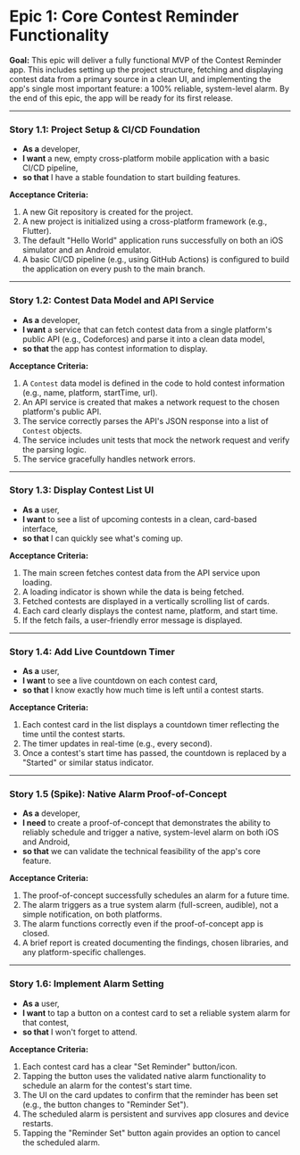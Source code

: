 # Epic 1: Core Contest Reminder Functionality

**Goal:** This epic will deliver a fully functional MVP of the Contest Reminder app. This includes setting up the project structure, fetching and displaying contest data from a primary source in a clean UI, and implementing the app's single most important feature: a 100% reliable, system-level alarm. By the end of this epic, the app will be ready for its first release.

---

### **Story 1.1: Project Setup & CI/CD Foundation**

*   **As a** developer,
*   **I want** a new, empty cross-platform mobile application with a basic CI/CD pipeline,
*   **so that** I have a stable foundation to start building features.

**Acceptance Criteria:**
1.  A new Git repository is created for the project.
2.  A new project is initialized using a cross-platform framework (e.g., Flutter).
3.  The default "Hello World" application runs successfully on both an iOS simulator and an Android emulator.
4.  A basic CI/CD pipeline (e.g., using GitHub Actions) is configured to build the application on every push to the main branch.

---

### **Story 1.2: Contest Data Model and API Service**

*   **As a** developer,
*   **I want** a service that can fetch contest data from a single platform's public API (e.g., Codeforces) and parse it into a clean data model,
*   **so that** the app has contest information to display.

**Acceptance Criteria:**
1.  A `Contest` data model is defined in the code to hold contest information (e.g., name, platform, startTime, url).
2.  An API service is created that makes a network request to the chosen platform's public API.
3.  The service correctly parses the API's JSON response into a list of `Contest` objects.
4.  The service includes unit tests that mock the network request and verify the parsing logic.
5.  The service gracefully handles network errors.

---

### **Story 1.3: Display Contest List UI**

*   **As a** user,
*   **I want** to see a list of upcoming contests in a clean, card-based interface,
*   **so that** I can quickly see what's coming up.

**Acceptance Criteria:**
1.  The main screen fetches contest data from the API service upon loading.
2.  A loading indicator is shown while the data is being fetched.
3.  Fetched contests are displayed in a vertically scrolling list of cards.
4.  Each card clearly displays the contest name, platform, and start time.
5.  If the fetch fails, a user-friendly error message is displayed.

---

### **Story 1.4: Add Live Countdown Timer**

*   **As a** user,
*   **I want** to see a live countdown on each contest card,
*   **so that** I know exactly how much time is left until a contest starts.

**Acceptance Criteria:**
1.  Each contest card in the list displays a countdown timer reflecting the time until the contest starts.
2.  The timer updates in real-time (e.g., every second).
3.  Once a contest's start time has passed, the countdown is replaced by a "Started" or similar status indicator.

---

### **Story 1.5 (Spike): Native Alarm Proof-of-Concept**

*   **As a** developer,
*   **I need** to create a proof-of-concept that demonstrates the ability to reliably schedule and trigger a native, system-level alarm on both iOS and Android,
*   **so that** we can validate the technical feasibility of the app's core feature.

**Acceptance Criteria:**
1.  The proof-of-concept successfully schedules an alarm for a future time.
2.  The alarm triggers as a true system alarm (full-screen, audible), not a simple notification, on both platforms.
3.  The alarm functions correctly even if the proof-of-concept app is closed.
4.  A brief report is created documenting the findings, chosen libraries, and any platform-specific challenges.

---

### **Story 1.6: Implement Alarm Setting**

*   **As a** user,
*   **I want** to tap a button on a contest card to set a reliable system alarm for that contest,
*   **so that** I won't forget to attend.

**Acceptance Criteria:**
1.  Each contest card has a clear "Set Reminder" button/icon.
2.  Tapping the button uses the validated native alarm functionality to schedule an alarm for the contest's start time.
3.  The UI on the card updates to confirm that the reminder has been set (e.g., the button changes to "Reminder Set").
4.  The scheduled alarm is persistent and survives app closures and device restarts.
5.  Tapping the "Reminder Set" button again provides an option to cancel the scheduled alarm.
